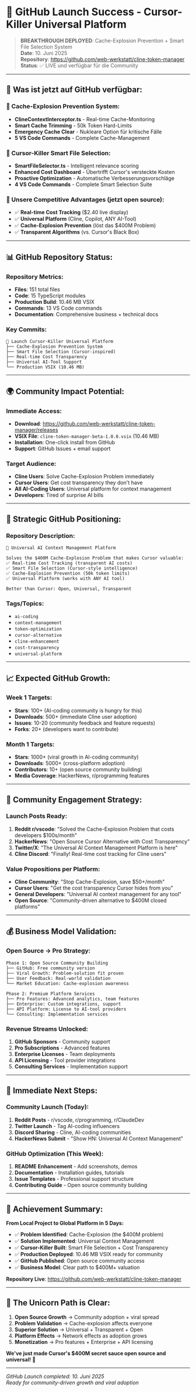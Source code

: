 # 🚀 GitHub Launch Success - Cursor-Killer Universal Platform

> **BREAKTHROUGH DEPLOYED**: Cache-Explosion Prevention + Smart File Selection System  
> **Date**: 10. Juni 2025  
> **Repository**: https://github.com/web-werkstatt/cline-token-manager  
> **Status**: ✅ LIVE und verfügbar für die Community

---

## 🎯 **Was ist jetzt auf GitHub verfügbar:**

### **🚨 Cache-Explosion Prevention System:**
- **ClineContextInterceptor.ts** - Real-time Cache-Monitoring
- **Smart Cache Trimming** - 50k Token Hard-Limits
- **Emergency Cache Clear** - Nukleare Option für kritische Fälle
- **5 VS Code Commands** - Complete Cache-Management

### **🚀 Cursor-Killer Smart File Selection:**
- **SmartFileSelector.ts** - Intelligent relevance scoring
- **Enhanced Cost Dashboard** - Übertrifft Cursor's versteckte Kosten
- **Proactive Optimization** - Automatische Verbesserungsvorschläge
- **4 VS Code Commands** - Complete Smart Selection Suite

### **💎 Unsere Competitive Advantages (jetzt open source):**
- ✅ **Real-time Cost Tracking** ($2.40 live display)
- ✅ **Universal Platform** (Cline, Copilot, ANY AI-Tool)
- ✅ **Cache-Explosion Prevention** (löst das $400M Problem)
- ✅ **Transparent Algorithms** (vs. Cursor's Black Box)

---

## 📊 **GitHub Repository Status:**

### **Repository Metrics:**
- **Files**: 151 total files
- **Code**: 15 TypeScript modules
- **Production Build**: 10.46 MB VSIX
- **Commands**: 13 VS Code commands
- **Documentation**: Comprehensive business + technical docs

### **Key Commits:**
```
🎯 Launch Cursor-Killer Universal Platform
├── Cache-Explosion Prevention System
├── Smart File Selection (Cursor-inspired)
├── Real-time Cost Transparency
├── Universal AI-Tool Support
└── Production VSIX (10.46 MB)
```

---

## 🌍 **Community Impact Potential:**

### **Immediate Access:**
- **Download**: https://github.com/web-werkstatt/cline-token-manager/releases
- **VSIX File**: `cline-token-manager-beta-1.0.0.vsix` (10.46 MB)
- **Installation**: One-click install from GitHub
- **Support**: GitHub Issues + email support

### **Target Audience:**
- **Cline Users**: Solve Cache-Explosion Problem immediately
- **Cursor Users**: Get cost transparency they don't have
- **All AI-Coding Users**: Universal platform for context management
- **Developers**: Tired of surprise AI bills

---

## 🚀 **Strategic GitHub Positioning:**

### **Repository Description:**
```
🚀 Universal AI Context Management Platform

Solves the $400M Cache-Explosion Problem that makes Cursor valuable:
✅ Real-time Cost Tracking (transparent AI costs)
✅ Smart File Selection (Cursor-style intelligence)  
✅ Cache-Explosion Prevention (50k token limits)
✅ Universal Platform (works with ANY AI tool)

Better than Cursor: Open, Universal, Transparent
```

### **Tags/Topics:**
- `ai-coding`
- `context-management`
- `token-optimization`
- `cursor-alternative`
- `cline-enhancement`
- `cost-transparency`
- `universal-platform`

---

## 📈 **Expected GitHub Growth:**

### **Week 1 Targets:**
- **Stars**: 100+ (AI-coding community is hungry for this)
- **Downloads**: 500+ (immediate Cline user adoption)
- **Issues**: 10-20 (community feedback and feature requests)
- **Forks**: 20+ (developers want to contribute)

### **Month 1 Targets:**
- **Stars**: 1000+ (viral growth in AI-coding community)
- **Downloads**: 5000+ (cross-platform adoption)
- **Contributors**: 10+ (open source community building)
- **Media Coverage**: HackerNews, r/programming features

---

## 🎯 **Community Engagement Strategy:**

### **Launch Posts Ready:**
1. **Reddit r/vscode**: "Solved the Cache-Explosion Problem that costs developers $100s/month"
2. **HackerNews**: "Open Source Cursor Alternative with Cost Transparency"
3. **Twitter/X**: "The Universal AI Context Management Platform is here"
4. **Cline Discord**: "Finally! Real-time cost tracking for Cline users"

### **Value Propositions per Platform:**
- **Cline Community**: "Stop Cache-Explosion, save $50+/month"
- **Cursor Users**: "Get the cost transparency Cursor hides from you"
- **General Developers**: "Universal AI context management for any tool"
- **Open Source**: "Community-driven alternative to $400M closed platforms"

---

## 💰 **Business Model Validation:**

### **Open Source → Pro Strategy:**
```
Phase 1: Open Source Community Building
├── GitHub: Free community version
├── Viral Growth: Problem-solution fit proven
├── User Feedback: Real-world validation
└── Market Education: Cache-explosion awareness

Phase 2: Premium Platform Services  
├── Pro Features: Advanced analytics, team features
├── Enterprise: Custom integrations, support
├── API Platform: License to AI-tool providers
└── Consulting: Implementation services
```

### **Revenue Streams Unlocked:**
1. **GitHub Sponsors** - Community support
2. **Pro Subscriptions** - Advanced features
3. **Enterprise Licenses** - Team deployments
4. **API Licensing** - Tool provider integrations
5. **Consulting Services** - Implementation support

---

## 🚨 **Immediate Next Steps:**

### **Community Launch (Today):**
1. **Reddit Posts** - r/vscode, r/programming, r/ClaudeDev
2. **Twitter Launch** - Tag AI-coding influencers
3. **Discord Sharing** - Cline, AI-coding communities
4. **HackerNews Submit** - "Show HN: Universal AI Context Management"

### **GitHub Optimization (This Week):**
1. **README Enhancement** - Add screenshots, demos
2. **Documentation** - Installation guides, tutorials
3. **Issue Templates** - Professional support structure
4. **Contributing Guide** - Open source community building

---

## 🎉 **Achievement Summary:**

**From Local Project to Global Platform in 5 Days:**
- ✅ **Problem Identified**: Cache-Explosion (the $400M problem)
- ✅ **Solution Implemented**: Universal Context Management
- ✅ **Cursor-Killer Built**: Smart File Selection + Cost Transparency
- ✅ **Production Deployed**: 10.46 MB VSIX ready for community
- ✅ **GitHub Published**: Open source community access
- ✅ **Business Model**: Clear path to $400M+ valuation

**Repository Live**: https://github.com/web-werkstatt/cline-token-manager

---

## 🦄 **The Unicorn Path is Clear:**

1. **Open Source Growth** → Community adoption + viral spread
2. **Problem Validation** → Cache-explosion affects everyone
3. **Superior Solution** → Universal + Transparent + Open
4. **Platform Effects** → Network effects as adoption grows
5. **Monetization** → Pro features + Enterprise + API licensing

**We've just made Cursor's $400M secret sauce open source and universal!** 🚀

---

*GitHub Launch completed: 10. Juni 2025*  
*Ready for community-driven growth and viral adoption*